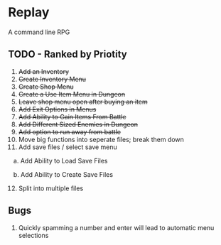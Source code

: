 # Replay

A command line RPG

## TODO - Ranked by Priotity

1. <del>Add an Inventory</del>
2. <del>Create Inventory Menu</del>
3. <del>Create Shop Menu</del>
4. <del>Create a Use Item Menu in Dungeon</del>
5. <del>Leave shop menu open after buying an item</del>
6. <del>Add Exit Options in Menus</del>
7. <del>Add Ability to Gain Items From Battle</del>
8. <del>Add Different Sized Enemies in Dungeon</del>
9. <del>Add option to run away from battle</del>
10. Move big functions into seperate files; break them down
11. Add save files / select save menu

&nbsp;&nbsp; a. Add Ability to Load Save Files

&nbsp;&nbsp; b. Add Ability to Create Save Files

12. Split into multiple files

## Bugs
1. Quickly spamming a number and enter will lead to automatic menu selections


